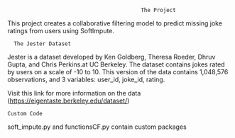                                               The Project

This project creates a collaborative filtering model to predict missing joke ratings from users using SoftImpute. 

      The Jester Dataset 
      
Jester is a dataset developed by Ken Goldberg, Theresa Roeder, Dhruv Gupta, and Chris Perkins.at UC Berkeley. The dataset contains jokes rated by users on a scale of -10 to 10. This version of the data contains 1,048,576 observations, and 3 variables: user_id, joke_id, rating. 

Visit this link for more information on the data (https://eigentaste.berkeley.edu/dataset/)

    Custom Code

soft_impute.py and functionsCF.py contain custom packages
